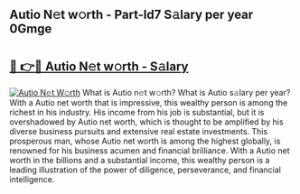 ## Autio N𝚎t w𝚘rth - Part-ld7 S𝚊lary per year 0Gmge

# <h2><a href="http://gc2tzr5.nevu.top/?p=Autio">🔗 👉🔴 Autio N𝚎t w𝚘rth - S𝚊lary</a></h2>

[![Autio N𝚎t W𝚘rth](https://i.imgur.com/Oavwk0R.jpeg)](http://gc2tzr5.nevu.top/?p=Autio)
What is Autio n𝚎t w𝚘rth? What is Autio s𝚊lary per year?
With a Autio net worth that is impressive, this wealthy person is among the richest in his industry. His income from his job is substantial, but it is overshadowed by Autio net worth, which is thought to be amplified by his diverse business pursuits and extensive real estate investments. This prosperous man, whose Autio net worth is among the highest globally, is renowned for his business acumen and financial brilliance. With a Autio net worth in the billions and a substantial income, this wealthy person is a leading illustration of the power of diligence, perseverance, and financial intelligence.
